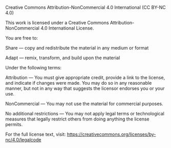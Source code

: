 Creative Commons Attribution-NonCommercial 4.0 International (CC BY-NC 4.0)

This work is licensed under a Creative Commons Attribution-NonCommercial 4.0 International License.

You are free to:

Share — copy and redistribute the material in any medium or format

Adapt — remix, transform, and build upon the material

Under the following terms:

Attribution — You must give appropriate credit, provide a link to the license, and indicate if changes were made. You may do so in any reasonable manner, but not in any way that suggests the licensor endorses you or your use.

NonCommercial — You may not use the material for commercial purposes.

No additional restrictions — You may not apply legal terms or technological measures that legally restrict others from doing anything the license permits.

For the full license text, visit: https://creativecommons.org/licenses/by-nc/4.0/legalcode